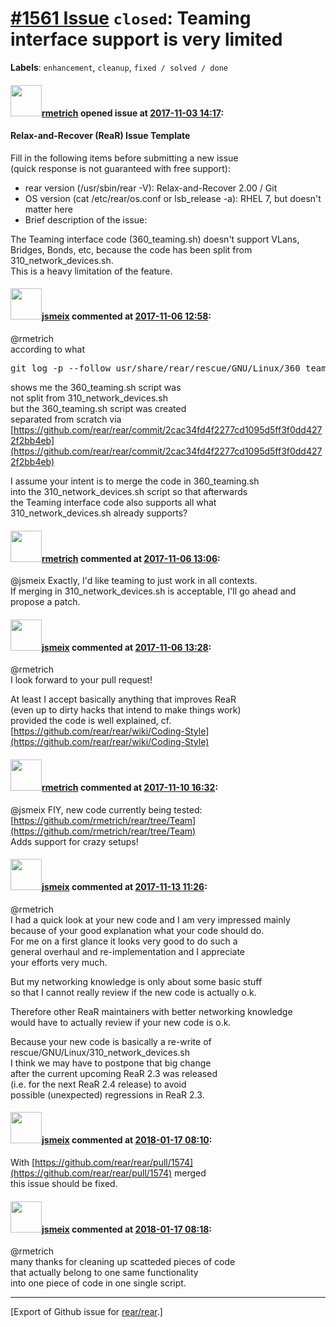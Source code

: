 [\#1561 Issue](https://github.com/rear/rear/issues/1561) `closed`: Teaming interface support is very limited
============================================================================================================

**Labels**: `enhancement`, `cleanup`, `fixed / solved / done`

#### <img src="https://avatars.githubusercontent.com/u/1163635?u=36b5e32e1dd55f1ce77cad431a5683fce40a7934&v=4" width="50">[rmetrich](https://github.com/rmetrich) opened issue at [2017-11-03 14:17](https://github.com/rear/rear/issues/1561):

#### Relax-and-Recover (ReaR) Issue Template

Fill in the following items before submitting a new issue  
(quick response is not guaranteed with free support):

-   rear version (/usr/sbin/rear -V): Relax-and-Recover 2.00 / Git
-   OS version (cat /etc/rear/os.conf or lsb\_release -a): RHEL 7, but
    doesn't matter here
-   Brief description of the issue:

The Teaming interface code (360\_teaming.sh) doesn't support VLans,
Bridges, Bonds, etc, because the code has been split from
310\_network\_devices.sh.  
This is a heavy limitation of the feature.

#### <img src="https://avatars.githubusercontent.com/u/1788608?u=925fc54e2ce01551392622446ece427f51e2f0ce&v=4" width="50">[jsmeix](https://github.com/jsmeix) commented at [2017-11-06 12:58](https://github.com/rear/rear/issues/1561#issuecomment-342141048):

@rmetrich  
according to what

<pre>
git log -p --follow usr/share/rear/rescue/GNU/Linux/360_teaming.sh
</pre>

shows me the 360\_teaming.sh script was  
not split from 310\_network\_devices.sh  
but the 360\_teaming.sh script was created  
separated from scratch via  
[https://github.com/rear/rear/commit/2cac34fd4f2277cd1095d5ff3f0dd4272f2bb4eb](https://github.com/rear/rear/commit/2cac34fd4f2277cd1095d5ff3f0dd4272f2bb4eb)

I assume your intent is to merge the code in 360\_teaming.sh  
into the 310\_network\_devices.sh script so that afterwards  
the Teaming interface code also supports all what  
310\_network\_devices.sh already supports?

#### <img src="https://avatars.githubusercontent.com/u/1163635?u=36b5e32e1dd55f1ce77cad431a5683fce40a7934&v=4" width="50">[rmetrich](https://github.com/rmetrich) commented at [2017-11-06 13:06](https://github.com/rear/rear/issues/1561#issuecomment-342143099):

@jsmeix Exactly, I'd like teaming to just work in all contexts.  
If merging in 310\_network\_devices.sh is acceptable, I'll go ahead and
propose a patch.

#### <img src="https://avatars.githubusercontent.com/u/1788608?u=925fc54e2ce01551392622446ece427f51e2f0ce&v=4" width="50">[jsmeix](https://github.com/jsmeix) commented at [2017-11-06 13:28](https://github.com/rear/rear/issues/1561#issuecomment-342148120):

@rmetrich  
I look forward to your pull request!

At least I accept basically anything that improves ReaR  
(even up to dirty hacks that intend to make things work)  
provided the code is well explained, cf.  
[https://github.com/rear/rear/wiki/Coding-Style](https://github.com/rear/rear/wiki/Coding-Style)

#### <img src="https://avatars.githubusercontent.com/u/1163635?u=36b5e32e1dd55f1ce77cad431a5683fce40a7934&v=4" width="50">[rmetrich](https://github.com/rmetrich) commented at [2017-11-10 16:32](https://github.com/rear/rear/issues/1561#issuecomment-343520969):

@jsmeix FIY, new code currently being tested:  
[https://github.com/rmetrich/rear/tree/Team](https://github.com/rmetrich/rear/tree/Team)  
Adds support for crazy setups!

#### <img src="https://avatars.githubusercontent.com/u/1788608?u=925fc54e2ce01551392622446ece427f51e2f0ce&v=4" width="50">[jsmeix](https://github.com/jsmeix) commented at [2017-11-13 11:26](https://github.com/rear/rear/issues/1561#issuecomment-343891104):

@rmetrich  
I had a quick look at your new code and I am very impressed mainly  
because of your good explanation what your code should do.  
For me on a first glance it looks very good to do such a  
general overhaul and re-implementation and I appreciate  
your efforts very much.

But my networking knowledge is only about some basic stuff  
so that I cannot really review if the new code is actually o.k.

Therefore other ReaR maintainers with better networking knowledge  
would have to actually review if your new code is o.k.

Because your new code is basically a re-write of  
rescue/GNU/Linux/310\_network\_devices.sh  
I think we may have to postpone that big change  
after the current upcoming ReaR 2.3 was released  
(i.e. for the next ReaR 2.4 release) to avoid  
possible (unexpected) regressions in ReaR 2.3.

#### <img src="https://avatars.githubusercontent.com/u/1788608?u=925fc54e2ce01551392622446ece427f51e2f0ce&v=4" width="50">[jsmeix](https://github.com/jsmeix) commented at [2018-01-17 08:10](https://github.com/rear/rear/issues/1561#issuecomment-358228411):

With
[https://github.com/rear/rear/pull/1574](https://github.com/rear/rear/pull/1574)
merged  
this issue should be fixed.

#### <img src="https://avatars.githubusercontent.com/u/1788608?u=925fc54e2ce01551392622446ece427f51e2f0ce&v=4" width="50">[jsmeix](https://github.com/jsmeix) commented at [2018-01-17 08:18](https://github.com/rear/rear/issues/1561#issuecomment-358230078):

@rmetrich  
many thanks for cleaning up scatteded pieces of code  
that actually belong to one same functionality  
into one piece of code in one single script.

------------------------------------------------------------------------

\[Export of Github issue for
[rear/rear](https://github.com/rear/rear).\]
